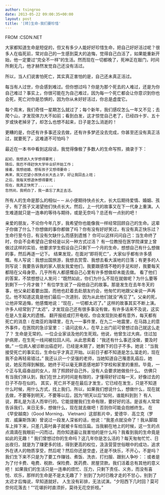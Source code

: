 ```yaml
---
author: tsingroo
date: 2013-05-22 09:00:35+00:00
layout: post
title: '[转]生命-我们要珍惜'
---
```


FROM :CSDN.NET


大家都知道生命是短促的，但又有多少人能好好珍惜生命，把自己好好活过呢？很多人在临死前，常对自己的一生感到莫大的追悔，觉得自己白活了，如果能重新开始，他一定要过“完全不一样”的生活。然而现在一切都晚了，死神正在敲门，时间所剩无几，他才赫然发觉自己还没有活过。

所以，当人们说害怕死亡，其实真正害怕的是，自己还未真正活过。

每当有人过世，你会感到难过。但你想过吗？你是为那个死去的人难过，还是为你自己难过？事实上，你很可能在为自己难过，因为每一个死亡都会让你意识到你也会死，死亡对你是恐惧的，因为你从未好好活过，你总是虚度它。

每个周末，我们奇怪一星期怎么就过了；每个新年，我们感叹怎么一年又不见；去爬个山，才发现体力大不如前；看到白发，这才惊觉自己老了，已经四十岁、五十岁或快老掉牙了，却怎么也想不起来，日子是怎么消逝的！

更糟的是，你还有许多事还没去做，还有许多梦还没去完成，你甚至还没有真正活过，就要死了，这难道不可怕吗？

最近在一本书中看到这段话，我觉得像极了多数人的生命写照，摘录于下：

<!-- more -->
    起初，我想进入大学想得要死；
    随后，我巴不得赶快大学毕业好开始工作；
    接着，我想结婚、想有孩子又想得要命；
    再来，我又巴望小孩快点长大去上学，好让我回去上班；
    之后，我每天想退休想得要死；
    现在，我真正快死了......，
    忽然间，我明白了，我一直忘了真正去活。


所有人的生命是那么的相似─ ─ 从小便期待快点长大，长大后期待爱情、婚姻、孩子，有了孩子又渴望他们快点长大。然后，上一代的故事又在下一代身上重演。人生难道就只是一连串的等待与期待，或是无奈吗？总还有一点别的吧！

亲爱的朋友，不论你今年几岁，我希望你也能像我一样经常回顾自己的生命。这辈子你做了什么？你想做的事你都做了吗？你有没有好好笑过，有没有真正快乐过？生命行至今日，有没有欠缺什么而感到遗憾？
    你可以这样问问自己：当生命终了时，你会不会希望自己曾经是以另一种方式过活？
    有一位教授在医学院课堂上曾做过这样的实验，他要求学生假设自己只剩下一个月的生命，想想自己有什么想做的事，然后再逐一记下。
    结果发现，在面对“即将死亡”，大家似乎都有许多感慨。有人写说：我想出国旅游，我想去赏雪、我想去看大溪地的日落；有更多的人则写说：我要告诉我的家人朋友我爱他们，我要跟感情不睦的手足和好，我要每天都陪在父母身旁。几乎所有人都感慨自己心里有许多想做却未能去做。
    看了他们的答案，不禁想想让人发问：“既然如此，你们为什么不现在就做呢？为什么要等到剩下一个月才做？”
    有位学生说了一段他自己的故事。那是发生在去年冬天的事，他父亲赶着要出国，而他也赶着去赴朋友约会，他匆忙的地跟父亲说一声再见。他不知道这竟是他们最后一次道别，因为从此他们就没“再见了”。父亲的死，让他非常追悔，他感慨地说：“现在，一切都太迟了。”
    这样的故事其实不断上演。许多人经常到了“太迟”，才发现自己还有很多事没有做，有许多话来不及说，这实在是人生最大的遗憾。
    翻开报纸或打开电视，你会发现到处都有意外，每天都有死亡的消息∣在南亚的海啸里，在九一一事件里，在九二一地震里，在马路上的意外事件，在医院的急诊室里：：请问这些人，在早上出门前可曾想过自己就这么走了？
    生命是无常的。一位企业家谈及他的生死观。他说，他曾生过大病，住过加护病房，在生死一线间被拉回人间。从此思索着：“我还有什么事还没做，要及时做。”
    一位病人被诊断出癌症时，已经是末期了，她剩下的日子不多。她说：“当我接受死亡的事实后，生命似乎才真正开始。以前日子都不知道是怎么溜走的，现在我不会再轻易错过。”
    我还认识一个坚强的老师，当她知道自己罹患乳癌后，她说，她反而得到解脱。她终于可以毫无罪恶感地卸下学校和家里的重担。毕竟，一个正与乳癌奋战的女人，除了照顾好自己外，没有人会要求她做些什么。
    仿佛只有当我们体认到，我们在世上的时间是有限的，才懂得好好过每一天，好像过去的日子不存在似的。
    其实，死亡并不是在最后才发生，它已经在发生，只是不知道什么时候，用什么方式，找上我们。所以，如果我们想说什么，想做什么，现在就去做，不要等到明天，不要等以后，因为“明天以后”如何，谁能料到到？
    有人说，葬礼是为活人而举行的。它能提醒我们生命有限，要好好的活。是该有人常常告诉我们，来日无多，想做什么，现在就去做吧！否则你可能会抱撼终生。
    在《早安越南》（Good Morning， Vietnam）这部影片中，爱德华．高立克（罗宾．威廉斯饰演）曾说过一段发人深省的话，他说：“我差点就没命了！我从脚踏车上摔下来，只差几英吋鼻子就被卡车给压扁。当我躺在地上的时候，这一生的点点滴滴在我眼前一闪而过。而你知道最让我害怕的是什么吗？我看到我的生命竟是如此的无趣！”
    我们曾想过你的生命吗？这几年你是怎么活的？每天匆匆忙忙、日出夜归，就是为了赚更多的钱，得到更高的权位，汲汲营营世俗眼中的成功，追求外在诱人的物质享受，然后呢？然后你还是空虚，还是不快乐，不开心，不是吗？
    我们生下来不只是为了要工作赚钱、煮饭、洗衣、打扫服、跟别人争吵：：或者是为了付卡费、电费、税款、保险费、医药费、房屋贷款。我们活着总有其他的意义吧！
    如果我们的生活只是一连串的烦忙、压力，只剩下责任、义务，而没有喜悦、欢乐，那样的生命是不是太无趣了？
    别到了为时已晚才走的不甘心，别到了太迟才后悔说，早知道就好。
    人生没有彩排，无法试演。“夕阳西下几时回？莫可奈何花落去！”“花堪折时直须折，莫待无花空折枝。”
